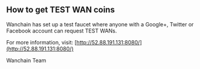 ## How to get TEST WAN coins

Wanchain has set up a test faucet where anyone with a Google+, Twitter or Facebook account can request TEST WANs.

For more information, visit: [http://52.88.191.131:8080/](http://52.88.191.131:8080/)

Wanchain Team






